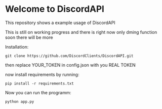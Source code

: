 # Welcome to DiscordAPI

This repository shows a example usage of DiscordAPI

This is still on working progress and there is right now only dming function soon there will be more

Installation:
```
git clone https://github.com/DiscordClients/DiscordAPI.git
```

then replace YOUR_TOKEN in config.json with you REAL TOKEN

now install requirements by running:
```
pip install -r requirements.txt
```

Now you can run the programm:
```
python app.py
```
